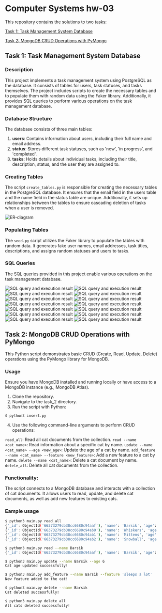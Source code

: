 # Computer Systems hw-03

This repository contains the solutions to two tasks:

[Task 1: Task Management System Database](task_1)

[Task 2: MongoDB CRUD Operations with PyMongo](task_2)

## Task 1: Task Management System Database

### Description

This project implements a task management system using PostgreSQL as the database. It consists of tables for users, task statuses, and tasks themselves. The project includes scripts to create the necessary tables and to populate them with random data using the Faker library. Additionally, it provides SQL queries to perform various operations on the task management database.

### Database Structure

The database consists of three main tables:

1. **users**: Contains information about users, including their full name and email address.
2. **status**: Stores different task statuses, such as 'new', 'in progress', and 'completed'.
3. **tasks**: Holds details about individual tasks, including their title, description, status, and the user they are assigned to.

### Creating Tables

The script `create_tables.py` is responsible for creating the necessary tables in the PostgreSQL database. It ensures that the email field in the users table and the name field in the status table are unique. Additionally, it sets up relationships between the tables to ensure cascading deletion of tasks when a user is removed.

<img src="assets/diagram.png" alt="ER-diagram">

### Populating Tables

The `seed.py` script utilizes the Faker library to populate the tables with random data. It generates fake user names, email addresses, task titles, descriptions, and assigns random statuses and users to tasks.

### SQL Queries

The SQL queries provided in this project enable various operations on the task management database.

<img src="assets/1_select.png" alt="SQL query and execution result">

<img src="assets/2_select.png" alt="SQL query and execution result">

<img src="assets/3_update.png" alt="SQL query and execution result">

<img src="assets/4_select.png" alt="SQL query and execution result">

<img src="assets/5_insert.png" alt="SQL query and execution result">

<img src="assets/6_select.png" alt="SQL query and execution result">

<img src="assets/7_delete.png" alt="SQL query and execution result">

<img src="assets/8_select.png" alt="SQL query and execution result">

<img src="assets/9_update.png" alt="SQL query and execution result">

<img src="assets/10_select.png" alt="SQL query and execution result">

<img src="assets/11_select.png" alt="SQL query and execution result">

<img src="assets/12_select.png" alt="SQL query and execution result">

<img src="assets/13_select.png" alt="SQL query and execution result">

<img src="assets/14_select.png" alt="SQL query and execution result">

## Task 2: MongoDB CRUD Operations with PyMongo

This Python script demonstrates basic CRUD (Create, Read, Update, Delete) operations using the PyMongo library for MongoDB.

### Usage

Ensure you have MongoDB installed and running locally or have access to a MongoDB instance (e.g., MongoDB Atlas).

1. Clone the repository.
2. Navigate to the task_2 directory.
3. Run the script with Python:

```bash
$ python3 insert.py
```

4. Use the following command-line arguments to perform CRUD operations:

`read_all`: Read all cat documents from the collection.
`read --name <cat_name>`: Read information about a specific cat by name.
`update --name <cat_name> --age <new_age>`: Update the age of a cat by name.
`add_feature --name <cat_name> --feature <new_feature>`: Add a new feature to a cat by name.
`delete --name <cat_name>`: Delete a cat document by name.
`delete_all`: Delete all cat documents from the collection.

### Functionality:

The script connects to a MongoDB database and interacts with a collection of cat documents.
It allows users to read, update, and delete cat documents, as well as add new features to existing cats.

### Eample usage

```bash
$ python3 main.py read_all
{'_id': ObjectId('66373279cb38cc6680c94aaf'), 'name': 'Barsik', 'age': 3, 'features': ['walks in slippers', 'likes to be petted', 'red']}
{'_id': ObjectId('66373279cb38cc6680c94ab0'), 'name': 'Whiskers', 'age': 2, 'features': ['sleeps a lot', 'loves tuna', 'gray']}
{'_id': ObjectId('66373279cb38cc6680c94ab1'), 'name': 'Mittens', 'age': 5, 'features': ['hunts birds', 'enjoys sunbathing', 'black and white']}
{'_id': ObjectId('66373279cb38cc6680c94ab2'), 'name': 'Snowball', 'age': 4, 'features': ['loves playing', 'chases laser pointer', 'white']}

$ python3 main.py read --name Barsik
{'_id': ObjectId('66373279cb38cc6680c94aaf'), 'name': 'Barsik', 'age': 3, 'features': ['walks in slippers', 'likes to be petted', 'red']}

$ python3 main.py update --name Barsik --age 6
Cat age updated successfully!

$ python3 main.py add_feature --name Barsik --feature 'sleeps a lot'
New feature added to the cat!

$ python3 main.py delete --name Barsik
Cat deleted successfully!

$ python3 main.py delete_all
All cats deleted successfully!
```
